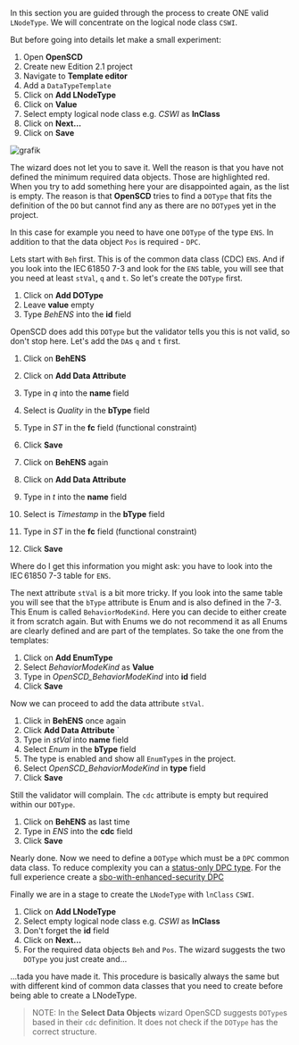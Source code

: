 In this section you are guided through the process to create ONE valid `LNodeType`. We will concentrate on the logical node class `CSWI`.

But before going into details let make a small experiment:

1. Open **OpenSCD**
2. Create new Edition 2.1 project
3. Navigate to **Template editor**
4. Add a `DataTypeTemplate`
5. Click on **Add LNodeType**
6. Click on **Value**
7. Select empty logical node class e.g. _CSWI_ as **lnClass**
8. Click on **Next...**
9. Click on **Save**

![grafik](https://user-images.githubusercontent.com/66802940/131665399-3b7ffd50-74f5-424a-b9a5-926eb71eb8be.png)

The wizard does not let you to save it. Well the reason is that you have not defined the minimum required data objects. Those are highlighted red. When you try to add something here your are disappointed again, as the list is empty. The reason is that **OpenSCD** tries to find a `DOType` that fits the definition of the `DO` but cannot find any as there are no `DOType`s yet in the project.

In this case for example you need to have one `DOType` of the type `ENS`. In addition to that the data object `Pos` is required - `DPC`.

Lets start with `Beh` first. This is of the common data class (CDC) `ENS`. And if you look into the IEC&#8239;61850 7-3 and look for the `ENS` table, you will see that you need at least `stVal`, `q` and `t`. So let's create the `DOType` first.

1. Click on **Add DOType**
2. Leave **value** empty
3. Type _BehENS_ into the **id** field

OpenSCD does add this `DOType` but the validator tells you this is not valid, so don't stop here. Let's add the `DA`s `q` and `t` first.

1. Click on **BehENS**
2. Click on **Add Data Attribute**
3. Type in _q_ into the **name** field
4. Select is _Quality_ in the **bType** field
5. Type in _ST_ in the **fc** field (functional constraint)
6. Click **Save**

7. Click on **BehENS** again
8. Click on **Add Data Attribute**
9. Type in _t_ into the **name** field
10. Select is _Timestamp_ in the **bType** field
11. Type in _ST_ in the **fc** field (functional constraint)
12. Click **Save**

Where do I get this information you might ask: you have to look into the IEC&#8239;61850 7-3 table for `ENS`.

The next attribute `stVal` is a bit more tricky. If you look into the same table you will see that the `bType` attribute is Enum and is also defined in the 7-3. This Enum is called `BehaviorModeKind`. Here you can decide to either create it from scratch again. But with Enums we do not recommend it as all Enums are clearly defined and are part of the templates. So take the one from the templates:

1. Click on **Add EnumType**
2. Select _BehaviorModeKind_ as **Value**
3. Type in _OpenSCD_BehaviorModeKind_ into **id** field
4. Click **Save**

Now we can proceed to add the data attribute `stVal`.

1. Click in **BehENS** once again
2. Click **Add Data Attribute** `
3. Type in _stVal_ into **name** field
4. Select _Enum_ in the **bType** field
5. The type is enabled and show all `EnumType`s in the project.
6. Select _OpenSCD_BehaviorModeKind_ in **type** field
7. Click **Save**

Still the validator will complain. The `cdc` attribute is empty but required within our `DOType`.

1. Click on **BehENS** as last time
2. Type in _ENS_ into the **cdc** field
3. Click **Save**

Nearly done. Now we need to define a `DOType` which must be a `DPC` common data class. To reduce complexity you can a [status-only DPC type](https://github.com/openscd/open-scd/wiki/Create-status-only-DPC). For the full experience create a [sbo-with-enhanced-security DPC](https://github.com/openscd/open-scd/wiki/Create-sbw-with-enchanced-security-DPC)

Finally we are in a stage to create the `LNodeType` with `lnClass` `CSWI`.

1. Click on **Add LNodeType**
2. Select empty logical node class e.g. _CSWI_ as **lnClass**
3. Don't forget the **id** field
4. Click on **Next...**
5. For the required data objects `Beh` and `Pos`. The wizard suggests the two `DOType` you just create and...

...tada you have made it. This procedure is basically always the same but with different kind of common data classes that you need to create before being able to create a LNodeType.

> NOTE: In the **Select Data Objects** wizard OpenSCD suggests `DOType`s based in their `cdc` definition. It does not check if the `DOType` has the correct structure.
